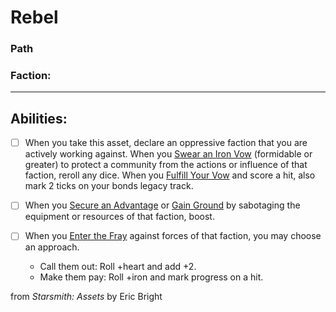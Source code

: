# Rebel
### Path

### Faction:<hr>

## Abilities:


- [ ] When you take this asset, declare an oppressive faction that you are actively working against. When you [Swear an Iron Vow](Swear_an_Iron_Vow.md) (formidable or greater) to protect a community from the actions or influence of that faction, reroll any dice. When you [Fulfill Your Vow](Fulfill_Your_Vow.md) and score a hit, also mark 2 ticks on your bonds legacy track.

- [ ] When you [Secure an Advantage](4._Moves/Adventure/Secure_an_Advantage.md) or [Gain Ground](Gain_Ground.md) by sabotaging the equipment or resources of that faction, boost.

- [ ] When you [Enter the Fray](Enter_the_Fray.md) against forces of that faction, you may choose an approach.
     * Call them out: Roll +heart and add +2.
     * Make them pay: Roll +iron and mark progress on a hit.



from *Starsmith: Assets* by Eric Bright